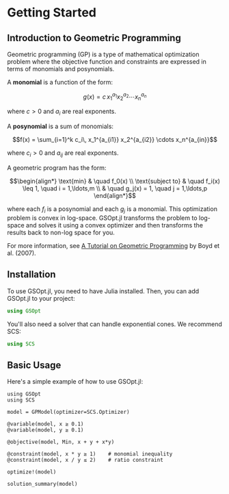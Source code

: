 # Getting Started

## Introduction to Geometric Programming

Geometric programming (GP) is a type of mathematical optimization problem where the objective function and constraints are expressed in terms of monomials and posynomials.

A **monomial** is a function of the form:

```math
g(x) = c\, x_1^{a_1} x_2^{a_2} \cdots x_n^{a_n}
```

where $c > 0$ and $a_i$ are real exponents.

A **posynomial** is a sum of monomials:

```math
f(x) = \sum_{i=1}^k c_i\, x_1^{a_{i1}} x_2^{a_{i2}} \cdots x_n^{a_{in}}
```

where $c_i > 0$ and $a_{ij}$ are real exponents.

A geometric program has the form:

```math
\begin{align*}
\text{min} & \quad f_0(x) \\
\text{subject to} & \quad f_i(x) \leq 1, \quad i = 1,\ldots,m \\
& \quad g_j(x) = 1, \quad j = 1,\ldots,p
\end{align*}
```

where each $f_i$ is a posynomial and each $g_j$ is a monomial.
This optimization problem is convex in log-space.
GSOpt.jl transforms the problem to log-space and solves it using a convex optimizer and then transforms the results back to non-log space for you.

For more information, see [A Tutorial on Geometric Programming](https://stanford.edu/~boyd/papers/pdf/gp_tutorial.pdf) by Boyd et al. (2007).

## Installation

To use GSOpt.jl, you need to have Julia installed. Then, you can add GSOpt.jl to your project:

```julia
using GSOpt
```

You'll also need a solver that can handle exponential cones. We recommend SCS:

```julia
using SCS
```

## Basic Usage

Here's a simple example of how to use GSOpt.jl:

```example
using GSOpt
using SCS

model = GPModel(optimizer=SCS.Optimizer)

@variable(model, x ≥ 0.1)
@variable(model, y ≥ 0.1)

@objective(model, Min, x + y + x*y)

@constraint(model, x * y ≥ 1)    # monomial inequality
@constraint(model, x / y ≤ 2)    # ratio constraint

optimize!(model)

solution_summary(model)
```
